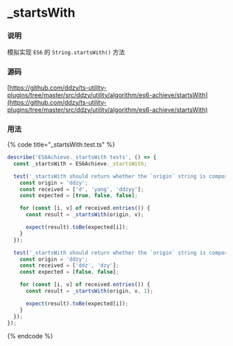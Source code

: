 # \_startsWith

### 说明

模拟实现 `ES6` 的 `String.startsWith()` 方法

### 源码

[https://github.com/ddzy/ts-utility-plugins/tree/master/src/ddzy/utility/algorithm/es6-achieve/startsWith](https://github.com/ddzy/ts-utility-plugins/tree/master/src/ddzy/utility/algorithm/es6-achieve/startsWith)

### 用法

{% code title="\_startsWith.test.ts" %}
```typescript
describe('ES6Achieve._startsWith tests', () => {
  const _startsWith = ES6Achieve._startsWith;

  test('_startsWith should return whether the `origin` string is composed of `target`', () => {
    const origin = 'ddzy';
    const received = ['d', 'yang', 'ddzyy'];
    const expected = [true, false, false];

    for (const [i, v] of received.entries()) {
      const result = _startsWith(origin, v);

      expect(result).toBe(expected[i]);
    }
  });

  test('_startsWith should return whether the `origin` string is composed of `target` at special `index`', () => {
    const origin = 'ddzy';
    const received = ['ddz', 'dzy'];
    const expected = [false, false];

    for (const [i, v] of received.entries()) {
      const result = _startsWith(origin, v, 1);

      expect(result).toBe(expected[i]);
    }
  });
});
```
{% endcode %}



